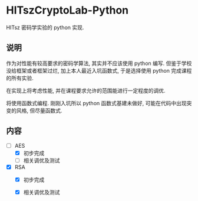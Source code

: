# HITszCryptoLab-Python

HITsz 密码学实验的 python 实现. 

## 说明

作为对性能有较高要求的密码学算法, 其实并不应该使用 python 编写. 但鉴于学校没给框架或者框架过烂, 加上本人最近入坑函数式, 于是选择使用 python 完成课程的所有实验. 

在实现上将考虑性能, 并在课程要求允许的范围能进行一定程度的调优. 

将使用函数式编程. 刚刚入坑所以 python 函数式基建未做好, 可能在代码中出现突变的风格, 但尽量函数式. 

## 内容

- [ ] AES
    - [x] 初步完成
    - [ ] 相关调优及测试
- [x] RSA
    - [x] 初步完成
    - [x] 相关调优及测试

